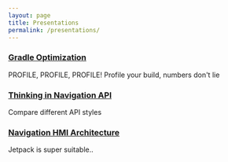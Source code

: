 ```yaml
---
layout: page
title: Presentations
permalink: /presentations/
---
```


### [Gradle Optimization](/slides/01-gradle-optimization)

PROFILE, PROFILE, PROFILE!
Profile your build, numbers don't lie

### [Thinking in Navigation API](/slides/02-thinking-in-navigation-api)

Compare different API styles

### [Navigation HMI Architecture](/slides/03-navigation-hmi-arch)

Jetpack is super suitable..
